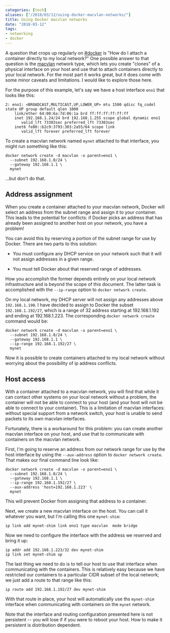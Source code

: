 ```yaml
---
categories: [tech]
aliases: ["/2018/03/12/using-docker-macvlan-networks/"]
title: Using Docker macvlan networks
date: "2018-03-12"
tags:
- networking
- docker
---
```


A question that crops up regularly on [#docker][] is "How do I attach
a container directly to my local network?" One possible answer to that
question is the [macvlan][] network type, which lets you create
"clones" of a physical interface on your host and use that to attach
containers directly to your local network. For the most part it works
great, but it does come with some minor caveats and limitations. I
would like to explore those here.

[#docker]: https://docs.docker.com/opensource/ways/#docker-users
[macvlan]: https://docs.docker.com/network/macvlan/

For the purpose of this example, let's say we have a host interface
`eno1` that looks like this:

    2: eno1: <BROADCAST,MULTICAST,UP,LOWER_UP> mtu 1500 qdisc fq_codel state UP group default qlen 1000
        link/ether 64:00:6a:7d:06:1a brd ff:ff:ff:ff:ff:ff
        inet 192.168.1.24/24 brd 192.168.1.255 scope global dynamic eno1
           valid_lft 73303sec preferred_lft 73303sec
        inet6 fe80::b2c9:3793:303:2a55/64 scope link 
           valid_lft forever preferred_lft forever

To create a macvlan network named `mynet` attached to that interface,
you might run something like this:

    docker network create -d macvlan -o parent=eno1 \
      --subnet 192.168.1.0/24 \
      --gateway 192.168.1.1 \
      mynet

...but don't do that.

## Address assignment

When you create a container attached to your macvlan network, Docker
will select an address from the subnet range and assign it to your
container.  This leads to the potential for conflicts: if Docker picks
an address that has already been assigned to another host on your
network, you have a problem!

You can avoid this by reserving a portion of the subnet range for use
by Docker.  There are two parts to this solution:

- You must configure any DHCP service on your network such that it
  will not assign addresses in a given range.

- You must tell Docker about that reserved range of addresses.

How you accomplish the former depends entirely on your local network
infrastructure and is beyond the scope of this document.  The latter
task is accomplished with the `--ip-range` option to `docker network
create`.

On my local network, my DHCP server will not assign any addresses
above `192.168.1.190`.  I have decided to assign to Docker the subset
`192.168.1.192/27`, which is a range of 32 address starting at
192.168.1.192 and ending at 192.168.1.223.  The corresponding `docker
network create` command would be:

    docker network create -d macvlan -o parent=eno1 \
      --subnet 192.168.1.0/24 \
      --gateway 192.168.1.1 \
      --ip-range 192.168.1.192/27 \
      mynet

Now it is possible to create containers attached to my local network
without worrying about the possibility of ip address conflicts.

## Host access

With a container attached to a macvlan network, you will find that
while it can contact other systems on your local network without a
problem, the container will not be able to connect to your host (and
your host will not be able to connect to your container). This is a
limitation of macvlan interfaces: without special support from a
network switch, your host is unable to send packets to its own macvlan
interfaces.

Fortunately, there is a workaround for this problem: you can create
another macvlan interface on your host, and use that to communicate
with containers on the macvlan network.

First, I'm going to reserve an address from our network range for use
by the host interface by using the `--aux-address` option to `docker
network create`. That makes our final command line look like:

    docker network create -d macvlan -o parent=eno1 \
      --subnet 192.168.1.0/24 \
      --gateway 192.168.1.1 \
      --ip-range 192.168.1.192/27 \
      --aux-address 'host=192.168.1.223' \
      mynet

This will prevent Docker from assigning that address to a container.

Next, we create a new macvlan interface on the host. You can call it
whatever you want, but I'm calling this one `mynet-shim`:

    ip link add mynet-shim link eno1 type macvlan  mode bridge

Now we need to configure the interface with the address we reserved
and bring it up:

    ip addr add 192.168.1.223/32 dev mynet-shim
    ip link set mynet-shim up

The last thing we need to do is to tell our host to use that interface
when communicating with the containers.  This is relatively easy
because we have restricted our containers to a particular CIDR subset
of the local network; we just add a route to that range like this:

    ip route add 192.168.1.192/27 dev mynet-shim

With that route in place, your host will automatically use ths
`mynet-shim` interface when communicating with containers on the
`mynet` network.

Note that the interface and routing configuration presented here is
not persistent -- you will lose if if you were to reboot your host.
How to make it persistent is distribution dependent.
